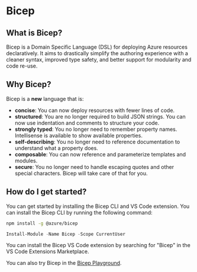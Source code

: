 # Bicep

## What is Bicep?

Bicep is a Domain Specific Language (DSL) for deploying Azure resources declaratively. It aims to drastically simplify the authoring experience with a cleaner syntax, improved type safety, and better support for modularity and code re-use.

## Why Bicep?

Bicep is a **new** language that is: 

* **concise**: You can now deploy resources with fewer lines of code.
* **structured**: You are no longer required to build JSON strings. You can now use indentation and comments to structure your code.
* **strongly typed**: You no longer need to remember property names. Intellisense is available to show available properties.
* **self-describing**: You no longer need to reference documentation to understand what a property does.
* **composable**: You can now reference and parameterize templates and modules.
* **secure**: You no longer need to handle escaping quotes and other special characters. Bicep will take care of that for you.


## How do I get started?

You can get started by installing the Bicep CLI and VS Code extension. 
You can install the Bicep CLI by running the following command:

```bash 
npm install -g @azure/bicep
```

```Powershell
Install-Module -Name Bicep -Scope CurrentUser
```

You can install the Bicep VS Code extension by searching for "Bicep" in the VS Code Extensions Marketplace.

You can also try Bicep in the [Bicep Playground](https://aka.ms/bicepdemo).
